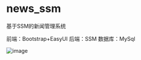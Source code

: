 # news_ssm
基于SSM的新闻管理系统

前端：Bootstrap+EasyUI
后端：SSM
数据库：MySql

![image](https://github.com/wsliukang/dotvim/raw/master/screenshots/vim-screenshot.jpg)
